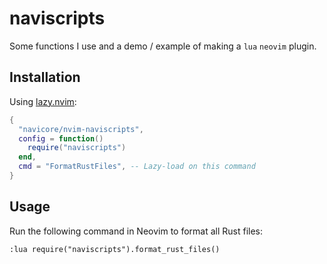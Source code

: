 naviscripts
===========

Some functions I use and a demo / example of making a `lua` `neovim` plugin.

## Installation

Using [lazy.nvim](https://github.com/folke/lazy.nvim):

```lua
{
  "navicore/nvim-naviscripts",
  config = function()
    require("naviscripts")
  end,
  cmd = "FormatRustFiles", -- Lazy-load on this command
}
```

## Usage

Run the following command in Neovim to format all Rust files:

```
:lua require("naviscripts").format_rust_files()
```
```

